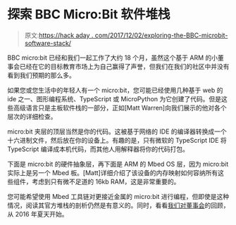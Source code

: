 # 探索 BBC Micro:Bit 软件堆栈

> 原文:[https://hack aday . com/2017/12/02/exploring-the-BBC-microbit-software-stack/](https://hackaday.com/2017/12/02/exploring-the-bbc-microbit-software-stack/)

BBC micro:bit 已经和我们一起工作了大约 18 个月，虽然这个基于 ARM 的小董事会已经在它的目标教育市场上为自己赢得了声誉，但我们在我们的社区中并没有看到我们预期的那么多。

如果您或您生活中的年轻人有一个 micro:bit，您可能已经使用几种基于 web 的 ide 之一、图形编程系统、TypeScript 或 MicroPython 为它创建了代码。但是这些高级语言只是主板软件栈的一部分，正如[Matt Warren]向我们展示的他对各个层次的详细检查。

micro:bit 夹层的顶层当然是你的代码。这被基于网络的 IDE 的编译器转换成一个十六进制文件，然后放在你的设备上。有趣的是，只有微软的 TypeScript IDE 将 TypeScript 编译成本机代码，而其他人用解释器将你的代码打包。

下面是 micro:bit 的硬件抽象层，再下面是 ARM 的 Mbed OS 层，因为 micro:bit 实际上是另一个 Mbed 板。[Matt]详细介绍了该设备的内存映射如何容纳所有这些组件，考虑到只有微不足道的 16kb RAM，这是非常重要的。

您可能希望使用 Mbed 工具链对更接近金属的 micro:bit 进行编程，但即使是这种情况，阅读其官方堆栈的剖析仍然是有意义的。同时，看看[我们对董事会](https://hackaday.com/2016/06/03/hands-on-with-the-bbc-microbit/)的回顾，从 2016 年夏天开始。